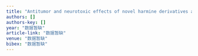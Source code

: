 ```yaml
---
title: "Antitumor and neurotoxic effects of novel harmine derivatives and structure‐activity relationship analysis"
authors: []
authors-key: []
year: "数据暂缺"
article-link: "数据暂缺"
venue: "数据暂缺"
bibex: "数据暂缺"
---
```

